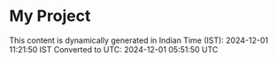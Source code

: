 # My Project

This content is dynamically generated in Indian Time (IST): 2024-12-01 11:21:50 IST
Converted to UTC: 2024-12-01 05:51:50 UTC
